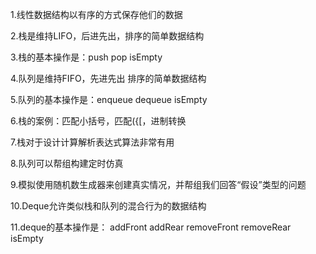 1.线性数据结构以有序的方式保存他们的数据

2.栈是维持LIFO，后进先出，排序的简单数据结构

3.栈的基本操作是：push  pop   isEmpty

4.队列是维持FIFO，先进先出 排序的简单数据结构

5.队列的基本操作是：enqueue dequeue isEmpty

6.栈的案例：匹配小括号，匹配({[，进制转换

7.栈对于设计计算解析表达式算法非常有用

8.队列可以帮组构建定时仿真

9.模拟使用随机数生成器来创建真实情况，并帮组我们回答“假设”类型的问题

10.Deque允许类似栈和队列的混合行为的数据结构

11.deque的基本操作是： addFront addRear removeFront removeRear isEmpty

